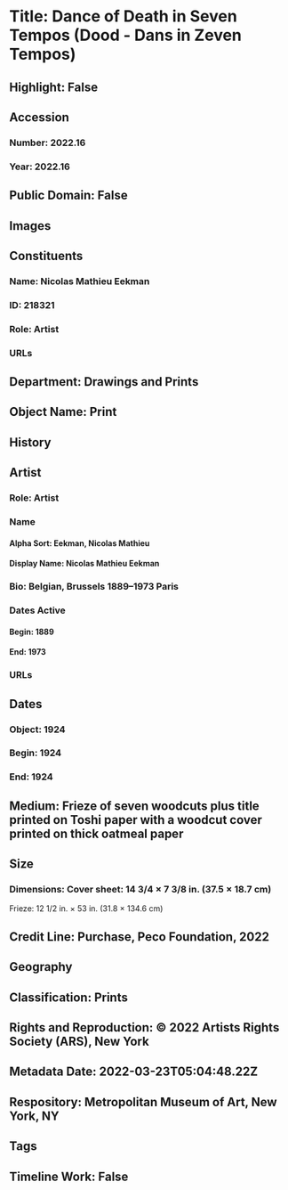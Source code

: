 # Title: Dance of Death in Seven Tempos (Dood - Dans in Zeven Tempos)
## Highlight: False
## Accession
### Number: 2022.16
### Year: 2022.16
## Public Domain: False
## Images
## Constituents
### Name: Nicolas Mathieu Eekman
### ID: 218321
### Role: Artist
### URLs
## Department: Drawings and Prints
## Object Name: Print
## History
## Artist
### Role: Artist
### Name
#### Alpha Sort: Eekman, Nicolas Mathieu
#### Display Name: Nicolas Mathieu Eekman
### Bio: Belgian, Brussels 1889–1973 Paris
### Dates Active
#### Begin: 1889
#### End: 1973
### URLs
## Dates
### Object: 1924
### Begin: 1924
### End: 1924
## Medium: Frieze of seven woodcuts plus title printed on Toshi paper with a woodcut cover printed  on thick oatmeal paper
## Size
### Dimensions: Cover sheet: 14 3/4 × 7 3/8 in. (37.5 × 18.7 cm)
Frieze: 12 1/2 in. × 53 in. (31.8 × 134.6 cm)
## Credit Line: Purchase, Peco Foundation, 2022
## Geography
## Classification: Prints
## Rights and Reproduction: © 2022 Artists Rights Society (ARS), New York
## Metadata Date: 2022-03-23T05:04:48.22Z
## Respository: Metropolitan Museum of Art, New York, NY
## Tags
## Timeline Work: False